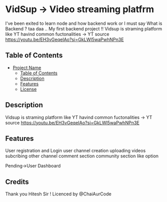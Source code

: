 # VidSup -> Video streaming platfrm

I've been exited to learn node and how backend work or I must say What is Backend ? 
taa daa .. My first backend project !! Vidsup is straming platform like YT havind common fuctonalities 
-> YT source 
https://youtu.be/EH3vGeqeIAo?si=GkLWl5waPwhNPn3E

## Table of Contents

- [Project Name](#Vidsup)
  - [Table of Contents](#table-of-contents)
  - [Description](#description)
  - [Features](#features)
  - [License](#license)


## Description

 Vidsup is straming platform like YT havind common fuctonalities 
-> YT source 
https://youtu.be/EH3vGeqeIAo?si=GkLWl5waPwhNPn3E
## Features

User registration and Login 
user channel creation
uploading videos 
subcribing other channel
comment section
community section
like option

Pending->User Dashboard

## Credits
Thank you Hitesh Sir !
Licenced by @ChaiAurCode 
